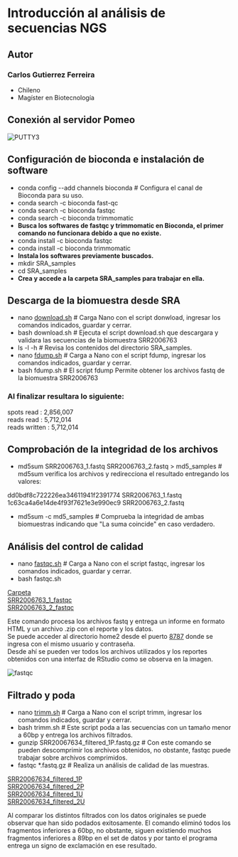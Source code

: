 # Introducción al análisis de secuencias NGS

## **Autor**
### Carlos Gutierrez Ferreira  
- Chileno
- Magíster en Biotecnología

## Conexión al servidor Pomeo

![PUTTY3](https://user-images.githubusercontent.com/80927233/119919416-67792b00-bf38-11eb-8e85-ffe2a8c69777.jpg)

## Configuración de bioconda e instalación de software

- conda config --add channels bioconda # Configura el canal de Bioconda para su uso.
- conda search -c bioconda fast-qc
- conda search -c bioconda fastqc
- conda search -c bioconda trimmomatic
- **Busca los softwares de fastqc y trimmomatic en Bioconda, el primer comando no funcionara debido a que no existe.**
- conda install -c bioconda fastqc
- conda install -c bioconda trimmomatic
- **Instala los softwares previamente buscados.**
- mkdir SRA_samples
- cd SRA_samples
- **Crea y accede a la carpeta SRA_samples para trabajar en ella.**

## Descarga de la biomuestra desde SRA

- nano [download.sh](https://github.com/GenomicsEducation/CarlosGutierrez/blob/main/Analisis-secuencias-NGS/SCRIPT/download.sh) # Carga Nano con el script donwload, ingresar los comandos indicados, guardar y cerrar.
- bash download.sh # Ejecuta el script download.sh que descargara y validara las secuencias de la biomuestra SRR2006763
- ls -l -h # Revisa los contenidos del directorio SRA_samples.
- nano [fdump.sh](https://github.com/GenomicsEducation/CarlosGutierrez/blob/main/Analisis-secuencias-NGS/SCRIPT/fdump.sh) # Carga a Nano con el script fdump, ingresar los comandos indicados, guardar y cerrar.
- bash fdump.sh # El script fdump Permite obtener los archivos fastq de la biomuestra SRR2006763

### Al finalizar resultara lo siguiente:  

spots read : 2,856,007  
reads read : 5,712,014  
reads written : 5,712,014  

## Comprobación de la integridad de los archivos

- md5sum SRR2006763_1.fastq SRR2006763_2.fastq > md5_samples # md5sum verifica los archivos y redirecciona el resultado entregando los valores:  

dd0bdf8c722226ea34611941f2391774  SRR2006763_1.fastq  
1c63ca4a6e14de4f93f7621e3e990ec9  SRR2006763_2.fastq  

- md5sum -c md5_samples # Comprueba la integridad de ambas biomuestras indicando que "La suma coincide" en caso verdadero.

## Análisis del control de calidad

- nano [fastqc.sh](https://github.com/GenomicsEducation/CarlosGutierrez/blob/main/Analisis-secuencias-NGS/SCRIPT/fastqc.sh) # Carga a Nano con el script fastqc, ingresar los comandos indicados, guardar y cerrar.  
- bash fastqc.sh

[Carpeta](https://github.com/GenomicsEducation/CarlosGutierrez/blob/main/Analisis-secuencias-NGS/FastQC/)  
[SRR2006763_1_fastqc](https://github.com/GenomicsEducation/CarlosGutierrez/blob/main/Analisis-secuencias-NGS/FastQC/SRR2006763_1_fastqc.html)  
[SRR2006763_2_fastqc](https://github.com/GenomicsEducation/CarlosGutierrez/blob/main/Analisis-secuencias-NGS/FastQC/SRR2006763_2_fastqc.html)  

Este comando procesa los archivos fastq y entrega un informe en formato HTML y un archivo .zip con el reporte y los datos.  
Se puede acceder al directorio home2 desde el puerto [8787](http://200.54.220.141:8787/) donde se ingresa con el mismo usuario y contraseña.  
Desde ahí se pueden ver todos los archivos utilizados y los reportes obtenidos con una interfaz de RStudio como se observa en la imagen.

![fastqc](https://user-images.githubusercontent.com/80927233/121597512-cf3a7600-ca0e-11eb-8c0f-803c4dab20d1.png)

## Filtrado y poda

- nano [trimm.sh](https://github.com/GenomicsEducation/CarlosGutierrez/blob/main/Analisis-secuencias-NGS/SCRIPT/trimm.sh) # Carga a Nano con el script trimm, ingresar los comandos indicados, guardar y cerrar.
- bash trimm.sh # Este script poda a las secuencias con un tamaño menor a 60bp y entrega los archivos filtrados.
- gunzip SRR20067634_filtered_1P.fastq.gz # Con este comando se pueden descomprimir los archivos obtenidos, no obstante, fastqc puede trabajar sobre archivos comprimidos.
- fastqc  *.fastq.gz # Realiza un análisis de calidad de las muestras.

[SRR20067634_filtered_1P](https://github.com/GenomicsEducation/CarlosGutierrez/blob/main/Analisis-secuencias-NGS/FastQC/SRR20067634_filtered_1P_fastqc.html)  
[SRR20067634_filtered_2P](https://github.com/GenomicsEducation/CarlosGutierrez/blob/main/Analisis-secuencias-NGS/FastQC/SRR20067634_filtered_2P_fastqc.html)  
[SRR20067634_filtered_1U](https://github.com/GenomicsEducation/CarlosGutierrez/blob/main/Analisis-secuencias-NGS/FastQC/SRR20067634_filtered_1U_fastqc.html)  
[SRR20067634_filtered_2U](https://github.com/GenomicsEducation/CarlosGutierrez/blob/main/Analisis-secuencias-NGS/FastQC/SRR20067634_filtered_2U_fastqc.html)  

Al comparar los distintos filtrados con los datos originales se puede observar que han sido podados exitosamente.
El comando eliminó todos los fragmentos inferiores a 60bp, no obstante, siguen existiendo muchos fragmentos inferiores a 89bp en el set de datos y por tanto el programa entrega un signo de exclamación en ese resultado. 

